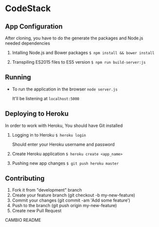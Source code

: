 # CodeStack

## App Configuration

After cloning, you have to do the generate the packages and Node.js needed dependencies

1. Intalling Node.js and Bower packages
    `$ npm install && bower install`

2. Transpiling ES2015 files to ES5 version
    `$ npm run build-server:js`

## Running

* To run the application in the browser
    `node server.js`

    It'll be listening at `localhost:5000`

## Deploying to Heroku

In order to work with Heroku, You should have Git installed

1. Logging in to Heroku
    `$ heroku login`

    Should enter your Heroku username and password

2. Create Heroku application
    `$ heroku create <app_name>`

3. Pushing new app changes
    `$ git push heroku master`

## Contributing

1. Fork it from "development" branch
2. Create your feature branch (git checkout -b my-new-feature)
3. Commit your changes (git commit -am 'Add some feature')
4. Push to the branch (git push origin my-new-feature)
5. Create new Pull Request


CAMBIO README
